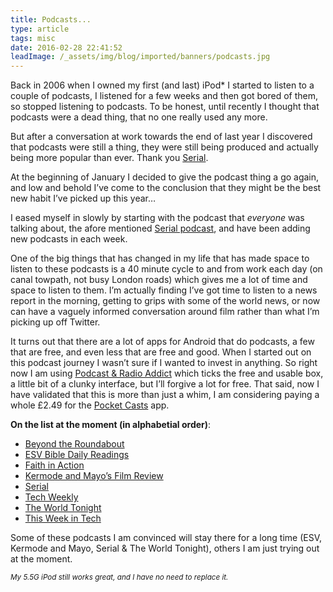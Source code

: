 ```yaml
---
title: Podcasts...
type: article
tags: misc
date: 2016-02-28 22:41:52
leadImage: /_assets/img/blog/imported/banners/podcasts.jpg
---
```

<p>Back in 2006 when I owned my first (and last) iPod* I started to listen to a couple of podcasts, I listened for a few weeks and then got bored of them, so stopped listening to podcasts. To be honest, until recently I thought that podcasts were a dead thing, that no one really used any more.</p><p>But after a conversation at work towards the end of last year I discovered that podcasts were still a thing, they were still being produced and actually being more popular than ever. Thank you <a target="_blank" href="https://serialpodcast.org/">Serial</a>.</p><p>At the beginning of January I decided to give the podcast thing a go again, and low and behold I’ve come to the conclusion that they might be the best new habit I’ve picked up this year…</p><p>I eased myself in slowly by starting with the podcast that <em>everyone</em> was talking about, the afore mentioned <a target="_blank" href="https://serialpodcast.org/">Serial podcast</a>, and have been adding new podcasts in each week.</p><p>One of the big things that has changed in my life that has made space to listen to these podcasts is a 40 minute cycle to and from work each day (on canal towpath, not busy London roads) which gives me a lot of time and space to listen to them. I’m actually finding I’ve got time to listen to a news report in the morning, getting to grips with some of the world news, or now can have a vaguely informed conversation around film rather than what I’m picking up off Twitter.</p><p>It turns out that there are a lot of apps for Android that do podcasts, a few that are free, and even less that are free and good. When I started out on this podcast journey I wasn’t sure if I wanted to invest in anything. So right now I am using <a target="_blank" href="https://play.google.com/store/apps/details?id=com.bambuna.podcastaddict&amp;hl=en">Podcast &amp; Radio Addict</a> which ticks the free and usable box, a little bit of a clunky interface, but I’ll forgive a lot for free. That said, now I have validated that this is more than just a whim, I am considering paying a whole £2.49 for the <a target="_blank" href="https://play.google.com/store/apps/details?id=au.com.shiftyjelly.pocketcasts&amp;hl=en">Pocket Casts</a> app.</p><p><strong>On the list at the moment (in alphabetial order)</strong>:</p><ul><li><a target="_blank" href="https://soundcloud.com/beyondtheroundabout">Beyond the Roundabout</a></li><li><a target="_blank" href="http://www.esv.org/resources/reading-plans/">ESV Bible Daily Readings</a></li><li><a target="_blank" href="https://soundcloud.com/richardsargeant">Faith in Action</a></li><li><a target="_blank" href="http://www.bbc.co.uk/programmes/b00lvdrj">Kermode and Mayo’s Film Review</a></li><li><a target="_blank" href="https://serialpodcast.org/">Serial</a></li><li><a target="_blank" href="http://www.theguardian.com/technology/series/techweekly">Tech Weekly</a></li><li><a target="_blank" href="http://www.bbc.co.uk/programmes/b006qtl3">The World Tonight</a></li><li><a target="_blank" href="https://twit.tv/shows/this-week-in-tech">This Week in Tech</a></li></ul><p>Some of these podcasts I am convinced will stay there for a long time (ESV, Kermode and Mayo, Serial &amp; The World Tonight), others I am just trying out at the moment.</p><small><em>My 5.5G iPod still works great, and I have no need to replace it.</em></small>
